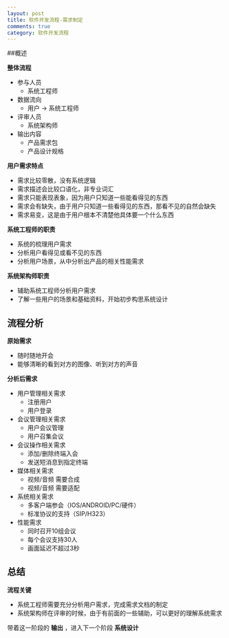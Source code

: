 ```yaml
---
layout: post
title: 软件开发流程-需求制定
comments: true
category: 软件开发流程
---
```


##概述

**整体流程**

* 参与人员
    - 系统工程师
* 数据流向
    - 用户 -> 系统工程师
* 评审人员
    - 系统架构师
* 输出内容
    - 产品需求包
    - 产品设计规格

**用户需求特点**

* 需求比较零散，没有系统逻辑
* 需求描述会比较口语化，非专业词汇
* 需求只能表现表象，因为用户只知道一些能看得见的东西
* 需求会有缺失，由于用户只知道一些看得见的东西，那看不见的自然会缺失
* 需求易变，这是由于用户根本不清楚他具体要一个什么东西

**系统工程师的职责**

* 系统的梳理用户需求
* 分析用户看得见或看不见的东西
* 分析用户场景，从中分析出产品的相关性能需求

**系统架构师职责**

* 辅助系统工程师分析用户需求
* 了解一些用户的场景和基础资料，开始初步构思系统设计

## 流程分析

**原始需求**

* 随时随地开会
* 能够清晰的看到对方的图像、听到对方的声音

**分析后需求**

* 用户管理相关需求
    - 注册用户
    - 用户登录
* 会议管理相关需求
    - 用户会议管理
    - 用户召集会议
* 会议操作相关需求
    - 添加/删除终端入会
    - 发送短消息到指定终端
* 媒体相关需求
    - 视频/音频 需要合成
    - 视频/音频 需要适配 
* 系统相关需求
    - 多客户端参会（IOS/ANDROID/PC/硬件）
    - 标准协议的支持（SIP/H323）
* 性能需求
    - 同时召开10组会议
    - 每个会议支持30人
    - 画面延迟不超过3秒

## 总结

**流程关键**

* 系统工程师需要充分分析用户需求，完成需求文档的制定
* 系统架构师在评审的时候，由于有前面的一些辅助，可以更好的理解系统需求

带着这一阶段的 **输出** ，进入下一个阶段 **系统设计**

